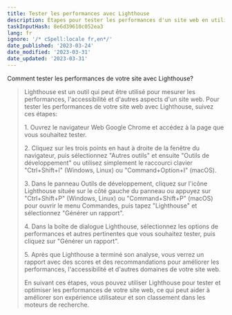 ```yaml
---
title: Tester les performances avec Lighthouse
description: Étapes pour tester les performances d'un site web en utilisant Lighthouse
taskInputHash: 8e6d39610c052ea3
lang: fr
ignore: '/* cSpell:locale fr,en*/'
date_published: '2023-03-24'
date_modified: '2023-03-31'
date_updated: '2023-03-31'
---
```

Comment tester les performances de votre site avec Lighthouse?

> Lighthouse est un outil qui peut être utilisé pour mesurer les performances, l'accessibilité et d'autres aspects d'un site web. Pour tester les performances de votre site web avec Lighthouse, suivez ces étapes:
> 
> 1\. Ouvrez le navigateur Web Google Chrome et accédez à la page que vous souhaitez tester.
> 
> 2\. Cliquez sur les trois points en haut à droite de la fenêtre du navigateur, puis sélectionnez "Autres outils" et ensuite "Outils de développement" ou utilisez simplement le raccourci clavier "Ctrl+Shift+I" (Windows, Linux) ou "Command+Option+I" (macOS).
> 
> 3\. Dans le panneau Outils de développement, cliquez sur l'icône Lighthouse située sur le côté gauche du panneau ou appuyez sur "Ctrl+Shift+P" (Windows, Linux) ou "Command+Shift+P" (macOS) pour ouvrir le menu Commandes, puis tapez "Lighthouse" et sélectionnez "Générer un rapport".
> 
> 4\. Dans la boîte de dialogue Lighthouse, sélectionnez les options de performances et autres pertinentes que vous souhaitez tester, puis cliquez sur "Générer un rapport".
> 
> 5\. Après que Lighthouse a terminé son analyse, vous verrez un rapport avec des scores et des recommandations pour améliorer les performances, l'accessibilité et d'autres domaines de votre site web.
> 
> En suivant ces étapes, vous pouvez utiliser Lighthouse pour tester et optimiser les performances de votre site web, ce qui peut aider à améliorer son expérience utilisateur et son classement dans les moteurs de recherche.
